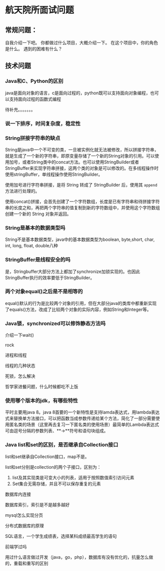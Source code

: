 # 航天院所面试问题

## 常规问题：

自我介绍一下吧。
你都做过什么项目，大概介绍一下。
在这个项目中，你的角色是什么。
遇到的困难有什么？



## 技术问题

### Java和C、Python的区别

java是面向对象的语言，c是面向过程的，python既可以支持面向对象编程，也可以支持面向过程的函数式编程

待补充。。。。。。。

### 说一下排序，时间复杂度，稳定性

### String拼接字符串的缺点

String是java中一个不可变的类，一旦被实例化就无法被修改，所以拼接字符串，就是生成了一个新的字符串，即原变量存储了一个新的String对象的引用。可以使用加号，或者String类中的concat方法。也可以使用StringBuilder或者StringBuffer来实现字符串拼接，这两个类的对象是可以修改的。在多线程操作时使用stringBuffer，单线程操作使用StringBuilder。

使用加号进行字符串拼接，是将 String 转成了 StringBuilder 后，使用其 `append` 方法进行处理的。

使用concat()拼接，会首先创建了一个字符数组，长度是已有字符串和待拼接字符串的长度之和，再把两个字符串的值复制到新的字符数组中，并使用这个字符数组创建一个新的 String 对象并返回。



### String是基本的数据类型吗

String不是基本数据类型，java中的基本数据类型为boolean, byte,short, char, int, long, float, double八种

### StringBuffer是线程安全的吗

是，Stringbuffer大部分方法上都加了synchronize加锁实现的。也因此StringBuffer执行的效率要低于StringBuilder。

### 两个对象equal()之后是不是相等的

equal()默认的行为是比较两个对象的引用，但在大部分java的类库中都重新实现了equals()方法，改成了比较两个对象的实际内容，例如String和Integer等。

### Java锁，synchronized可以修饰静态方法吗

介绍一下wait()

rock

进程和线程

线程的几种状态

死锁，怎么解决

哲学家进餐问题，什么时候都吃不上饭

### 使用哪个版本的jdk，有哪些特性

平时主要用java 8。java 8首要的一个新特性是支持lamda表达式，用lambda表达式来替换单方法接口，可以把函数当成参数传递给某个方法，简化了一部分需要使用匿名类的场景（这里再去复习一下匿名类的使用场景）最简单的Lambda表达式可由逗号分隔的参数列表、**->**符号和语句块组成。







### Java list和set的区别，是否继承自Collection接口

list和set继承自Collection接口，map不是。

list和set分别是collection的两个子接口，区别为：

1. list及其实现类是可变大小的列表，适用于按照数值索引访问元素
2. Set集合无需存储，并且不可以保存重复的元素

数据库内连接

数据库索引，索引是不是越多越好

mysql怎么实现分页

分布式数据库的原理

SQL语言，一个学生成绩表，选择某科成绩最高学生的语句

前端学过吗

用过什么语言做过开发（java，go，php），数据库有没有优化的，抗量怎么做的，重载和重写的区别